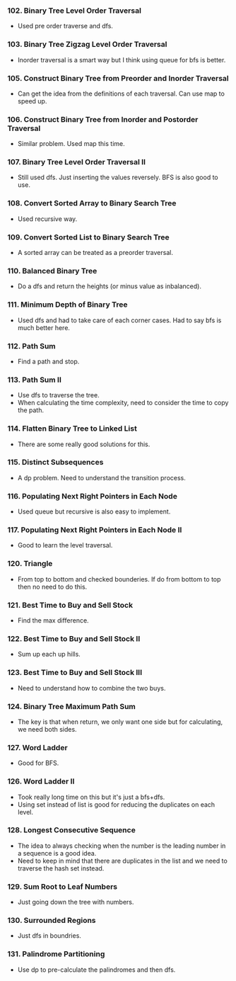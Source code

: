 ### 102. Binary Tree Level Order Traversal 
* Used pre order traverse and dfs.

### 103. Binary Tree Zigzag Level Order Traversal 
* Inorder traversal is a smart way but I think using queue for bfs is better. 

### 105. Construct Binary Tree from Preorder and Inorder Traversal 
* Can get the idea from the definitions of each traversal. Can use map to speed up. 

### 106. Construct Binary Tree from Inorder and Postorder Traversal 
* Similar problem. Used map this time. 

### 107. Binary Tree Level Order Traversal II 
* Still used dfs. Just inserting the values reversely. BFS is also good to use. 

### 108. Convert Sorted Array to Binary Search Tree 
* Used recursive way. 

### 109. Convert Sorted List to Binary Search Tree 
* A sorted array can be treated as a preorder traversal.

### 110. Balanced Binary Tree 
* Do a dfs and return the heights (or minus value as inbalanced). 

### 111. Minimum Depth of Binary Tree 
* Used dfs and had to take care of each corner cases. Had to say bfs is much better here. 

### 112. Path Sum 
* Find a path and stop. 

### 113. Path Sum II 
* Use dfs to traverse the tree.
* When calculating the time complexity, need to consider the time to copy the path. 

### 114. Flatten Binary Tree to Linked List 
* There are some really good solutions for this. 

### 115. Distinct Subsequences 
* A dp problem. Need to understand the transition process. 

### 116. Populating Next Right Pointers in Each Node 
* Used queue but recursive is also easy to implement.

### 117. Populating Next Right Pointers in Each Node II 
* Good to learn the level traversal.

### 120. Triangle 
* From top to bottom and checked bounderies. If do from bottom to top then no need to do this. 

### 121. Best Time to Buy and Sell Stock 
* Find the max difference. 

### 122. Best Time to Buy and Sell Stock II 
* Sum up each up hills. 

### 123. Best Time to Buy and Sell Stock III 
* Need to understand how to combine the two buys. 

### 124. Binary Tree Maximum Path Sum 
* The key is that when return, we only want one side but for calculating, we need both sides. 

### 127. Word Ladder 
* Good for BFS. 

### 126. Word Ladder II 
* Took really long time on this but it's just a bfs+dfs.
* Using set instead of list is good for reducing the duplicates on each level. 

### 128. Longest Consecutive Sequence 
* The idea to always checking when the number is the leading number in a sequence is a good idea.
* Need to keep in mind that there are duplicates in the list and we need to traverse the hash set instead. 

### 129. Sum Root to Leaf Numbers 
* Just going down the tree with numbers. 

### 130. Surrounded Regions 
* Just dfs in boundries.

### 131. Palindrome Partitioning 
* Use dp to pre-calculate the palindromes and then dfs. 







